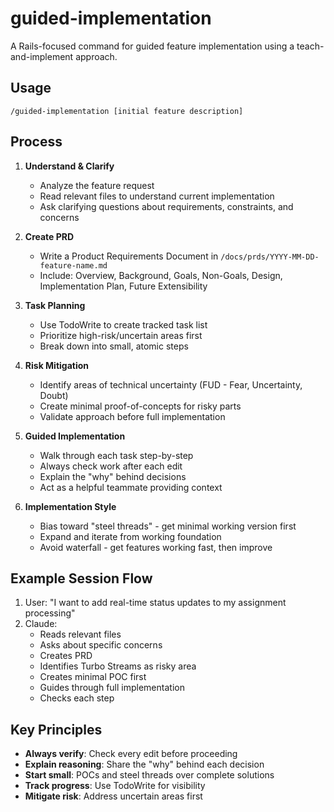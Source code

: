# guided-implementation

A Rails-focused command for guided feature implementation using a teach-and-implement approach.

## Usage
```
/guided-implementation [initial feature description]
```

## Process

1. **Understand & Clarify**
   - Analyze the feature request
   - Read relevant files to understand current implementation
   - Ask clarifying questions about requirements, constraints, and concerns

2. **Create PRD**
   - Write a Product Requirements Document in `/docs/prds/YYYY-MM-DD-feature-name.md`
   - Include: Overview, Background, Goals, Non-Goals, Design, Implementation Plan, Future Extensibility

3. **Task Planning**
   - Use TodoWrite to create tracked task list
   - Prioritize high-risk/uncertain areas first
   - Break down into small, atomic steps

4. **Risk Mitigation**
   - Identify areas of technical uncertainty (FUD - Fear, Uncertainty, Doubt)
   - Create minimal proof-of-concepts for risky parts
   - Validate approach before full implementation

5. **Guided Implementation**
   - Walk through each task step-by-step
   - Always check work after each edit
   - Explain the "why" behind decisions
   - Act as a helpful teammate providing context

6. **Implementation Style**
   - Bias toward "steel threads" - get minimal working version first
   - Expand and iterate from working foundation
   - Avoid waterfall - get features working fast, then improve

## Example Session Flow

1. User: "I want to add real-time status updates to my assignment processing"
2. Claude: 
   - Reads relevant files
   - Asks about specific concerns
   - Creates PRD
   - Identifies Turbo Streams as risky area
   - Creates minimal POC first
   - Guides through full implementation
   - Checks each step

## Key Principles

- **Always verify**: Check every edit before proceeding
- **Explain reasoning**: Share the "why" behind each decision
- **Start small**: POCs and steel threads over complete solutions
- **Track progress**: Use TodoWrite for visibility
- **Mitigate risk**: Address uncertain areas first